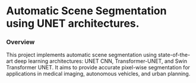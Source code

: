 # Automatic Scene Segmentation using UNET architectures. 


### Overview 
This project implements automatic scene segmentation using state-of-the-art deep learning architectures: UNET CNN, Transformer-UNET, and Swin Transformer UNET. It aims to provide accurate pixel-wise segmentation for applications in medical imaging, autonomous vehicles, and urban planning.

